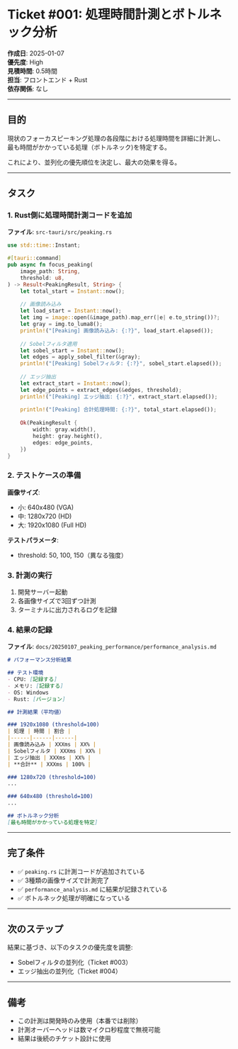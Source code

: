 # Ticket #001: 処理時間計測とボトルネック分析

**作成日**: 2025-01-07  
**優先度**: High  
**見積時間**: 0.5時間  
**担当**: フロントエンド + Rust  
**依存関係**: なし  

---

## 目的

現状のフォーカスピーキング処理の各段階における処理時間を詳細に計測し、
最も時間がかかっている処理（ボトルネック)を特定する。

これにより、並列化の優先順位を決定し、最大の効果を得る。

---

## タスク

### 1. Rust側に処理時間計測コードを追加

**ファイル**: `src-tauri/src/peaking.rs`

```rust
use std::time::Instant;

#[tauri::command]
pub async fn focus_peaking(
    image_path: String,
    threshold: u8,
) -> Result<PeakingResult, String> {
    let total_start = Instant::now();
    
    // 画像読み込み
    let load_start = Instant::now();
    let img = image::open(&image_path).map_err(|e| e.to_string())?;
    let gray = img.to_luma8();
    println!("[Peaking] 画像読み込み: {:?}", load_start.elapsed());
    
    // Sobelフィルタ適用
    let sobel_start = Instant::now();
    let edges = apply_sobel_filter(&gray);
    println!("[Peaking] Sobelフィルタ: {:?}", sobel_start.elapsed());
    
    // エッジ抽出
    let extract_start = Instant::now();
    let edge_points = extract_edges(&edges, threshold);
    println!("[Peaking] エッジ抽出: {:?}", extract_start.elapsed());
    
    println!("[Peaking] 合計処理時間: {:?}", total_start.elapsed());
    
    Ok(PeakingResult {
        width: gray.width(),
        height: gray.height(),
        edges: edge_points,
    })
}
```

### 2. テストケースの準備

**画像サイズ**:
- 小: 640x480 (VGA)
- 中: 1280x720 (HD)
- 大: 1920x1080 (Full HD)

**テストパラメータ**:
- threshold: 50, 100, 150（異なる強度）

### 3. 計測の実行

1. 開発サーバー起動
2. 各画像サイズで3回ずつ計測
3. ターミナルに出力されるログを記録

### 4. 結果の記録

**ファイル**: `docs/20250107_peaking_performance/performance_analysis.md`

```markdown
# パフォーマンス分析結果

## テスト環境
- CPU: [記録する]
- メモリ: [記録する]
- OS: Windows
- Rust: [バージョン]

## 計測結果（平均値）

### 1920x1080 (threshold=100)
| 処理 | 時間 | 割合 |
|------|------|------|
| 画像読み込み | XXXms | XX% |
| Sobelフィルタ | XXXms | XX% |
| エッジ抽出 | XXXms | XX% |
| **合計** | XXXms | 100% |

### 1280x720 (threshold=100)
...

### 640x480 (threshold=100)
...

## ボトルネック分析
[最も時間がかかっている処理を特定]
```

---

## 完了条件

- ✅ `peaking.rs` に計測コードが追加されている
- ✅ 3種類の画像サイズで計測完了
- ✅ `performance_analysis.md` に結果が記録されている
- ✅ ボトルネック処理が明確になっている

---

## 次のステップ

結果に基づき、以下のタスクの優先度を調整:
- Sobelフィルタの並列化（Ticket #003）
- エッジ抽出の並列化（Ticket #004）

---

## 備考

- この計測は開発時のみ使用（本番では削除）
- 計測オーバーヘッドは数マイクロ秒程度で無視可能
- 結果は後続のチケット設計に使用
